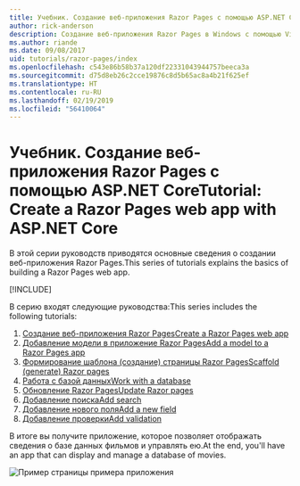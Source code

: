 ```yaml
---
title: Учебник. Создание веб-приложения Razor Pages с помощью ASP.NET Core
author: rick-anderson
description: Создание веб-приложения Razor Pages в Windows с помощью Visual Studio, ASP.NET Core и EF Core.
ms.author: riande
ms.date: 09/08/2017
uid: tutorials/razor-pages/index
ms.openlocfilehash: c543e86b58b37a120df22331043944757beeca3a
ms.sourcegitcommit: d75d8eb26c2cce19876c8d5b65ac8a4b21f625ef
ms.translationtype: HT
ms.contentlocale: ru-RU
ms.lasthandoff: 02/19/2019
ms.locfileid: "56410064"
---
```

# <a name="tutorial-create-a-razor-pages-web-app-with-aspnet-core"></a><span data-ttu-id="37d50-103">Учебник. Создание веб-приложения Razor Pages с помощью ASP.NET Core</span><span class="sxs-lookup"><span data-stu-id="37d50-103">Tutorial: Create a Razor Pages web app with ASP.NET Core</span></span>

<span data-ttu-id="37d50-104">В этой серии руководств приводятся основные сведения о создании веб-приложения Razor Pages.</span><span class="sxs-lookup"><span data-stu-id="37d50-104">This series of tutorials explains the basics of building a Razor Pages web app.</span></span> 

[!INCLUDE[](~/includes/advancedRP.md)]

<span data-ttu-id="37d50-105">В серию входят следующие руководства:</span><span class="sxs-lookup"><span data-stu-id="37d50-105">This series includes the following tutorials:</span></span>

1. [<span data-ttu-id="37d50-106">Создание веб-приложения Razor Pages</span><span class="sxs-lookup"><span data-stu-id="37d50-106">Create a Razor Pages web app</span></span>](xref:tutorials/razor-pages/razor-pages-start)
1. [<span data-ttu-id="37d50-107">Добавление модели в приложение Razor Pages</span><span class="sxs-lookup"><span data-stu-id="37d50-107">Add a model to a Razor Pages app</span></span>](xref:tutorials/razor-pages/model)
1. [<span data-ttu-id="37d50-108">Формирование шаблона (создание) страницы Razor Pages</span><span class="sxs-lookup"><span data-stu-id="37d50-108">Scaffold (generate) Razor pages</span></span>](xref:tutorials/razor-pages/page)
1. [<span data-ttu-id="37d50-109">Работа с базой данных</span><span class="sxs-lookup"><span data-stu-id="37d50-109">Work with a database</span></span>](xref:tutorials/razor-pages/sql)
1. [<span data-ttu-id="37d50-110">Обновление Razor Pages</span><span class="sxs-lookup"><span data-stu-id="37d50-110">Update Razor pages</span></span>](xref:tutorials/razor-pages/da1)
1. [<span data-ttu-id="37d50-111">Добавление поиска</span><span class="sxs-lookup"><span data-stu-id="37d50-111">Add search</span></span>](xref:tutorials/razor-pages/search)
1. [<span data-ttu-id="37d50-112">Добавление нового поля</span><span class="sxs-lookup"><span data-stu-id="37d50-112">Add a new field</span></span>](xref:tutorials/razor-pages/new-field)
1. [<span data-ttu-id="37d50-113">Добавление проверки</span><span class="sxs-lookup"><span data-stu-id="37d50-113">Add validation</span></span>](xref:tutorials/razor-pages/validation)

<span data-ttu-id="37d50-114">В итоге вы получите приложение, которое позволяет отображать сведения о базе данных фильмов и управлять ею.</span><span class="sxs-lookup"><span data-stu-id="37d50-114">At the end, you'll have an app that can display and manage a database of movies.</span></span>

![Пример страницы примера приложения](index/_static/sample-page.png)
